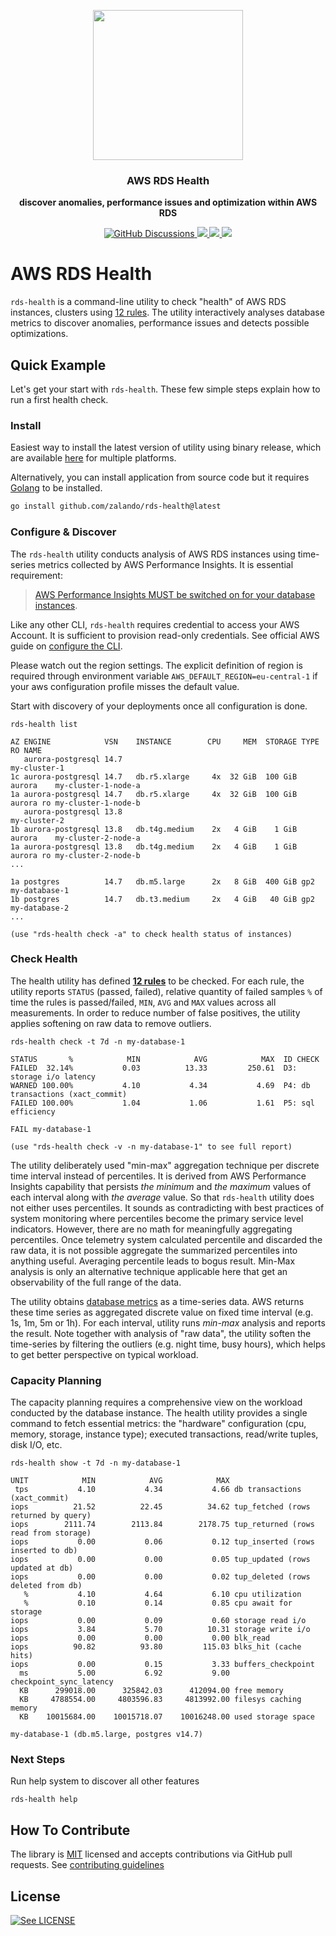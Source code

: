 <p align="center">
  <img src="./doc/rds-health.png" height="240" />
  <h3 align="center">AWS RDS Health</h3>
  <p align="center"><strong>discover anomalies, performance issues and optimization within AWS RDS</strong></p>

  <p align="center">
    <!-- Discussion -->
    <a href="https://github.com/zalando/rds-health/discussions">
      <img alt="GitHub Discussions" src="https://img.shields.io/github/discussions/zalando/rds-health?logo=github">
    </a>
    <!-- Version -->
    <a href="https://github.com/zalando/rds-health/releases">
      <img src="https://img.shields.io/github/v/tag/zalando/rds-health?label=version" />
    </a>
    <!-- Build Status -->
    <a href="https://github.com/zalando/rds-health/actions/">
      <img src="https://github.com/zalando/rds-health/workflows/test/badge.svg" />
    </a>
    <!-- GitHub -->
    <a href="http://github.com/zalando/rds-health">
      <img src="https://img.shields.io/github/last-commit/zalando/rds-health.svg" />
    </a>
    <!-- Coverage
    <a href="https://coveralls.io/github/zalando/rds-health?branch=main">
      <img src="https://coveralls.io/repos/github/zalando/rds-health/badge.svg?branch=main" />
    </a>
    -->
  </p>
</p>


# AWS RDS Health

`rds-health` is a command-line utility to check "health" of AWS RDS instances, clusters using [12 rules](./doc/health-rules.md). The utility interactively analyses database metrics to discover anomalies, performance issues and detects possible optimizations.


## Quick Example

Let's get your start with `rds-health`. These few simple steps explain how to run a first health check.

### Install

Easiest way to install the latest version of utility using binary release, which are available [here](https://github.com/zalando/rds-health/releases) for multiple platforms.

Alternatively, you can install application from source code but it requires [Golang](https://go.dev/) to be installed.

```bash
go install github.com/zalando/rds-health@latest
```


### Configure & Discover

The `rds-health` utility conducts analysis of AWS RDS instances using time-series metrics collected by AWS Performance Insights. It is essential requirement:

> [AWS Performance Insights MUST be switched on for your database instances](https://docs.aws.amazon.com/AmazonRDS/latest/UserGuide/USER_PerfInsights.Enabling.html).

Like any other CLI, `rds-health` requires credential to access your AWS Account. It is sufficient to provision read-only credentials. See official AWS guide on [configure the CLI](https://docs.aws.amazon.com/cli/latest/userguide/cli-chap-configure.html).

Please watch out the region settings. The explicit definition of region is required through environment variable `AWS_DEFAULT_REGION=eu-central-1` if your aws configuration profile misses the default value. 

Start with discovery of your deployments once all configuration is done.

```
rds-health list

AZ ENGINE            VSN    INSTANCE        CPU     MEM  STORAGE TYPE   RO NAME
   aurora-postgresql 14.7                                                  my-cluster-1
1c aurora-postgresql 14.7   db.r5.xlarge     4x  32 GiB  100 GiB aurora    my-cluster-1-node-a
1a aurora-postgresql 14.7   db.r5.xlarge     4x  32 GiB  100 GiB aurora ro my-cluster-1-node-b
   aurora-postgresql 13.8                                                  my-cluster-2
1b aurora-postgresql 13.8   db.t4g.medium    2x   4 GiB    1 GiB aurora    my-cluster-2-node-a
1a aurora-postgresql 13.8   db.t4g.medium    2x   4 GiB    1 GiB aurora ro my-cluster-2-node-b
...

1a postgres          14.7   db.m5.large      2x   8 GiB  400 GiB gp2       my-database-1
1b postgres          14.7   db.t3.medium     2x   4 GiB   40 GiB gp2       my-database-2
...

(use "rds-health check -a" to check health status of instances)
```


### Check Health

The health utility has defined [**12 rules**](./doc/health-rules.md) to be checked. For each rule, the utility reports `STATUS` (passed, failed), relative quantity of failed samples `%` of time the rules is passed/failed, `MIN`, `AVG` and `MAX` values across all measurements. In order to reduce number of false positives, the utility applies softening on raw data to remove outliers. 

```
rds-health check -t 7d -n my-database-1

STATUS       %            MIN            AVG            MAX	 ID CHECK
FAILED  32.14%           0.03          13.33         250.61	 D3: storage i/o latency
WARNED 100.00%           4.10           4.34           4.69	 P4: db transactions (xact_commit)
FAILED 100.00%           1.04           1.06           1.61	 P5: sql efficiency

FAIL my-database-1

(use "rds-health check -v -n my-database-1" to see full report)
```

The utility deliberately used "min-max" aggregation technique per discrete time interval instead of percentiles. It is derived from AWS Performance Insights capability that persists _the minimum_ and _the maximum_ values of each interval along with _the average_ value. So that `rds-health` utility does not either uses percentiles. It sounds as contradicting with best practices of system monitoring where percentiles become the primary service level indicators. However, there are no math for meaningfully aggregating percentiles. Once telemetry system calculated percentile and discarded the raw data, it is not possible aggregate the summarized percentiles into anything useful. Averaging percentile leads to bogus result. Min-Max analysis is only an alternative technique applicable here that get an observability of the full range of the data.

The utility obtains [database metrics](./internal/rules/metrics.go) as a time-series data. AWS returns these time series as aggregated discrete value on fixed time interval (e.g. 1s, 1m, 5m or 1h). For each interval, utility runs _min-max_ analysis and reports the result. Note together with analysis of "raw data", the utility soften the time-series by filtering the outliers (e.g. night time, busy hours), which helps to get better perspective on typical workload. 


### Capacity Planning

The capacity planning requires a comprehensive view on the workload conducted by the database instance. The health utility provides a single command to fetch essential metrics: the "hardware" configuration (cpu, memory, storage, instance type); executed transactions, read/write tuples, disk I/O, etc.

```
rds-health show -t 7d -n my-database-1

UNIT            MIN            AVG            MAX
 tps           4.10           4.34           4.66 db transactions (xact_commit)
iops          21.52          22.45          34.62 tup_fetched (rows returned by query)
iops        2111.74        2113.84        2178.75 tup_returned (rows read from storage)
iops           0.00           0.06           0.12 tup_inserted (rows inserted to db)
iops           0.00           0.00           0.05 tup_updated (rows updated at db)
iops           0.00           0.00           0.02 tup_deleted (rows deleted from db)
   %           4.10           4.64           6.10 cpu utilization
   %           0.10           0.14           0.85 cpu await for storage
iops           0.00           0.09           0.60 storage read i/o
iops           3.84           5.70          10.31 storage write i/o
iops           0.00           0.00           0.00 blk_read
iops          90.82          93.80         115.03 blks_hit (cache hits)
iops           0.00           0.15           3.33 buffers_checkpoint
  ms           5.00           6.92           9.00 checkpoint_sync_latency
  KB      299018.00      325842.03      412094.00 free memory
  KB     4788554.00     4803596.83     4813992.00 filesys caching memory
  KB    10015684.00    10015718.07    10016248.00 used storage space

my-database-1 (db.m5.large, postgres v14.7)
```

### Next Steps

Run help system to discover all other features

```
rds-health help
```

## How To Contribute

The library is [MIT](./LICENSE.md) licensed and accepts contributions via GitHub pull requests. See [contributing guidelines](./CONTRIBUTING.md)


## License

[![See LICENSE](https://img.shields.io/github/license/zalando/rds-health.svg?style=for-the-badge)](./LICENSE.md)
